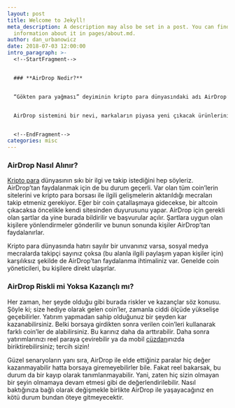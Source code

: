 ```yaml
---
layout: post
title: Welcome to Jekyll!
meta_description: A description may also be set in a post. You can find more
  information about it in pages/about.md.
author: dan_urbanowicz
date: 2018-07-03 12:00:00
intro_paragraph: >-
  <!--StartFragment-->


  ### **AirDrop Nedir?**


  “Gökten para yağması” deyiminin kripto para dünyasındaki adı AirDrop’tur. Daha da açmak gerekirse; AirDrop, [kripto para piyasası](https://www.coinkolik.com/kripto-para-piyasasi-nedir/)na yeni dahil olacak paraların karşılıksız şekilde dağıtılmasıdır. Buradaki amaç, piyasaya yeni girmiş parayı insanlara tanıtmak ve hareketlilik yaratmaktır.


  AirDrop sistemini bir nevi, markaların piyasa yeni çıkacak ürünlerinin reklamını yapması ya da promosyon uygulaması gibi düşünebilirsiniz. Reklamlara rağmen ürünlerin satış yapmama ihtimali olduğu gibi, kripto paraların da AirDrop’a rağmen borsaya girmeme ihtimalleri var. Fakat yine de bu sistemi kullanmak, coin yaratıcıları için cazip bir seçenektir.


  <!--EndFragment-->
categories: misc
---
```

<!--StartFragment-->

### **AirDrop Nasıl Alınır?**

[Kripto para](https://www.coinkolik.com/kripto-para-nedir-ne-ise-yarar/) dünyasının sıkı bir ilgi ve takip istediğini hep söyleriz. AirDrop’tan faydalanmak için de bu durum geçerli. Var olan tüm coin’lerin sitelerini ve kripto para borsası ile ilgili gelişmelerin aktarıldığı mecraları takip etmeniz gerekiyor. Eğer bir coin çatallaşmaya gidecekse, bir altcoin çıkacaksa öncelikle kendi sitesinden duyurusunu yapar. AirDrop için gerekli olan şartlar da yine burada bildirilir ve başvurular açılır. Şartlara uygun olan kişilere yönlendirmeler gönderilir ve bunun sonunda kişiler AirDrop’tan faydalanırlar.

Kripto para dünyasında hatırı sayılır bir unvanınız varsa, sosyal medya mecralarda takipçi sayınız çoksa (bu alanla ilgili paylaşım yapan kişiler için) karşılıksız şekilde de AirDrop’tan faydalanma ihtimaliniz var. Genelde coin yöneticileri, bu kişilere direkt ulaşırlar.

### **AirDrop Riskli mi Yoksa Kazançlı mı?**

Her zaman, her şeyde olduğu gibi burada riskler ve kazançlar söz konusu. Şöyle ki; size hediye olarak gelen coin’ler, zamanla ciddi ölçüde yükselişe geçebilirler. Yatırım yapmadan sahip olduğunuz bir şeyden kar kazanabilirsiniz. Belki borsaya girdikten sonra verilen coin’leri kullanarak farklı coin’ler de alabilirsiniz. Bu karınız daha da arttırabilir. Daha sonra yatırımlarınızı reel paraya çevirebilir ya da mobil [cüzdan](https://www.coinkolik.com/kripto-para-cuzdani-nedir-kripto-para-nasil-saklanir/)ınızda biriktirebilirsiniz; tercih sizin!

Güzel senaryoların yanı sıra, AirDrop ile elde ettiğiniz paralar hiç değer kazanmayabilir hatta borsaya giremeyebilirler bile. Fakat reel bakarsak, bu durum da bir kayıp olarak tanımlanmayabilir. Yani, zaten hiç sizin olmayan bir şeyin olmamaya devam etmesi gibi de değerlendirilebilir. Nasıl baktığınıza bağlı olarak değişmekle birlikte AirDrop ile yaşayacağınız en kötü durum bundan öteye gitmeyecektir.

<!--EndFragment-->